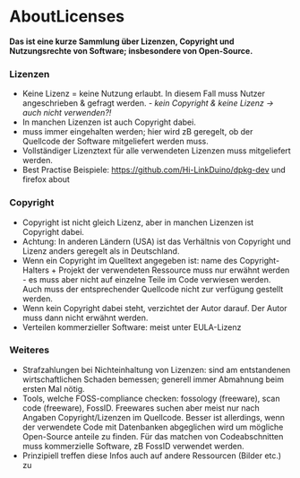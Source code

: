 # AboutLicenses

**Das ist eine kurze Sammlung über Lizenzen, Copyright und Nutzungsrechte von Software; insbesondere von Open-Source.**

### Lizenzen
- Keine Lizenz = keine Nutzung erlaubt. In diesem Fall muss Nutzer angeschrieben & gefragt werden.
*- kein Copyright & keine Lizenz -> auch nicht verwenden?!*
- In manchen Lizenzen ist auch Copyright dabei.
- muss immer eingehalten werden; hier wird zB geregelt, ob der Quellcode der Software mitgeliefert werden muss.
- Vollständiger Lizenztext für alle verwendeten Lizenzen muss mitgeliefert werden.
- Best Practise Beispiele: https://github.com/Hi-LinkDuino/dpkg-dev und firefox about

### Copyright
- Copyright ist nicht gleich Lizenz, aber in manchen Lizenzen ist Copyright dabei.
- Achtung: In anderen Ländern (USA) ist das Verhältnis von Copyright und Lizenz anders geregelt als in Deutschland.
- Wenn ein Copyright im Quelltext angegeben ist: name des Copyright-Halters + Projekt der verwendeten Ressource muss nur erwähnt werden - es muss aber nicht auf einzelne Teile im Code verwiesen werden. Auch muss der entsprechender Quellcode nicht zur verfügung gestellt werden.
- Wenn kein Copyright dabei steht, verzichtet der Autor darauf. Der Autor muss dann nicht erwähnt werden.
- Verteilen kommerzieller Software: meist unter EULA-Lizenz

### Weiteres
- Strafzahlungen bei Nichteinhaltung von Lizenzen: sind am entstandenen wirtschaftlichen Schaden bemessen; generell immer Abmahnung beim ersten Mal nötig.
- Tools, welche FOSS-compliance checken: fossology (freeware), scan code (freeware), FossID. Freewares suchen aber meist nur nach Angaben Copyright/Lizenzen im Quellcode. Besser ist allerdings, wenn der verwendete Code mit Datenbanken abgeglichen wird um mögliche Open-Source anteile zu finden. Für das matchen von Codeabschnitten muss kommerzielle Software, zB FossID verwendet werden.
- Prinzipiell treffen diese Infos auch auf andere Ressourcen (Bilder etc.) zu


